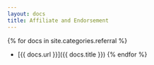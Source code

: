 ```yaml
---
layout: docs
title: Affiliate and Endorsement
---
```


{% for docs in site.categories.referral %}
* [{{ docs.url }}]({{ docs.title }})
{% endfor %}
